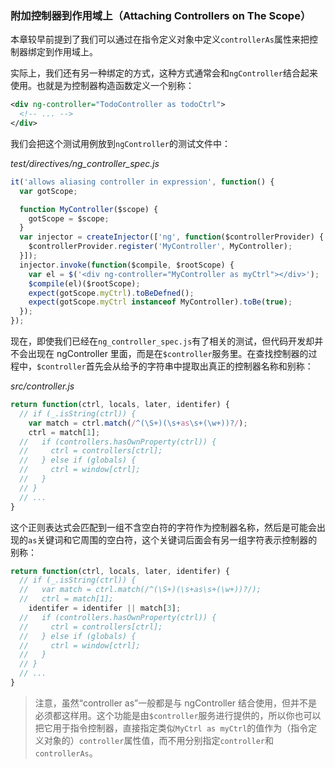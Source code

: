 ### 附加控制器到作用域上（Attaching Controllers on The Scope）

本章较早前提到了我们可以通过在指令定义对象中定义`controllerAs`属性来把控制器绑定到作用域上。

实际上，我们还有另一种绑定的方式，这种方式通常会和`ngController`结合起来使用。也就是为控制器构造函数定义一个别称：

```xml
<div ng-controller="TodoController as todoCtrl">
  <!-- ... -->
</div>
```

我们会把这个测试用例放到`ngController`的测试文件中：

_test/directives/ng_controller_spec.js_

```js
it('allows aliasing controller in expression', function() {
  var gotScope;

  function MyController($scope) {
    gotScope = $scope;
  }
  var injector = createInjector(['ng', function($controllerProvider) {
    $controllerProvider.register('MyController', MyController);
  }]);
  injector.invoke(function($compile, $rootScope) {
    var el = $('<div ng-controller="MyController as myCtrl"></div>');
    $compile(el)($rootScope);
    expect(gotScope.myCtrl).toBeDefned();
    expect(gotScope.myCtrl instanceof MyController).toBe(true);
  });
});
```

现在，即使我们已经在`ng_controller_spec.js`有了相关的测试，但代码开发却并不会出现在 ngController 里面，而是在`$controller`服务里。在查找控制器的过程中，`$controller`首先会从给予的字符串中提取出真正的控制器名称和别称：

_src/controller.js_

```js
return function(ctrl, locals, later, identifer) {
  // if (_.isString(ctrl)) {
    var match = ctrl.match(/^(\S+)(\s+as\s+(\w+))?/);
    ctrl = match[1];
  //   if (controllers.hasOwnProperty(ctrl)) {
  //     ctrl = controllers[ctrl];
  //   } else if (globals) {
  //     ctrl = window[ctrl];
  //   }
  // }
  // ...
}
```

这个正则表达式会匹配到一组不含空白符的字符作为控制器名称，然后是可能会出现的`as`关键词和它周围的空白符，这个关键词后面会有另一组字符表示控制器的别称：

```js
return function(ctrl, locals, later, identifer) {
  // if (_.isString(ctrl)) {
  //   var match = ctrl.match(/^(\S+)(\s+as\s+(\w+))?/);
  //   ctrl = match[1];
    identifer = identifer || match[3];
  //   if (controllers.hasOwnProperty(ctrl)) {
  //     ctrl = controllers[ctrl];
  //   } else if (globals) {
  //     ctrl = window[ctrl];
  //   }
  // }
  // ...
}
```

> 注意，虽然“controller as”一般都是与 ngController 结合使用，但并不是必须都这样用。这个功能是由`$controller`服务进行提供的，所以你也可以把它用于指令控制器，直接指定类似`MyCtrl as myCtrl`的值作为（指令定义对象的）`controller`属性值，而不用分别指定`controller`和`controllerAs`。